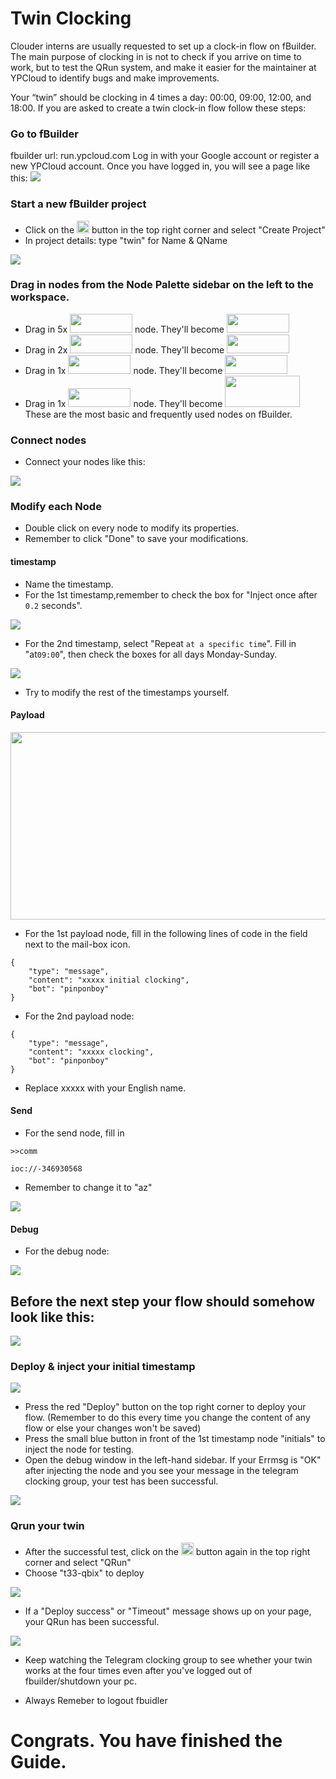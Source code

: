 # Twin Clocking
Clouder interns are usually requested to set up a clock-in flow on fBuilder. The main purpose of clocking in is not to check if you arrive on time to work, but to test the QRun system, and make it easier for the maintainer at YPCloud to identify bugs and make improvements. 

Your “twin” should be clocking in 4 times a day: 00:00, 09:00, 12:00, and 18:00. 
If you are asked to create a twin clock-in flow follow these steps: 

### Go to fBuilder
fbuilder url: run.ypcloud.com
Log in with your Google account or register a new YPCloud account. 
Once you have logged in, you will see a page like this: 
<img src="https://i.imgur.com/i8YrWeI.jpg">

### Start a new fBuilder project 
* Click on the <img src="https://i.imgur.com/66dK5wO.png" width=20 height=20> button in the top right corner and select "Create Project" 
* In project details: type "twin" for Name & QName
<img src="https://i.imgur.com/jspv6Fy.png">

### Drag in nodes from the Node Palette sidebar on the left to the workspace. 
* Drag in 5x <img src="https://i.imgur.com/dcq5SnC.png" width=100 height=30> node. They'll become <img src="https://i.imgur.com/UOdTwVI.png" width=100 height=30>
* Drag in 2x <img src="https://i.imgur.com/Qzisc1K.png" width=100 height=30> node. They'll become <img src="https://i.imgur.com/hpUnuGs.png" width=100 height=30>
* Drag in 1x <img src="https://i.imgur.com/1664YQI.png" width=100 height=30> node. They'll become <img src="https://i.imgur.com/BUNoE2p.png" width=100 height=30>
* Drag in 1x <img src="https://i.imgur.com/6vCZIev.png" width=100 height=30> node. They'll become <img src="https://i.imgur.com/ocPKneJ.png" width=120 height=50>
These are the most basic and frequently used nodes on fBuilder.

### Connect nodes
* Connect your nodes like this:
<img src="https://i.imgur.com/uDfxHLv.png">
 
### Modify each Node

* Double click on every node to modify its properties.
* Remember to click "Done" to save your modifications. 

#### timestamp

* Name the timestamp.
* For the 1st timestamp,remember to check the box for "Inject once after `0.2` seconds".
<img src="https://i.imgur.com/XSxu5vX.png">


* For the 2nd timestamp, select "Repeat `at a specific time`". Fill in "at`09:00`", then check the boxes for all days Monday-Sunday.
<img src="https://i.imgur.com/kAmxGdU.png">

* Try to modify the rest of the timestamps yourself.

#### Payload

<img src="https://i.imgur.com/1M8lEsY.png" width=700 height=300> 

* For the 1st payload node, fill in the following lines of code in the field next to the mail-box icon.

```
{
    "type": "message", 
    "content": "xxxxx initial clocking", 
    "bot": "pinponboy"
}
```

* For the 2nd payload node:

```
{
    "type": "message", 
    "content": "xxxxx clocking", 
    "bot": "pinponboy"
}
```

* Replace xxxxx with your English name.

#### Send

* For the send node, fill in

```
>>comm
```
```
ioc://-346930568
```

* Remember to change it to "az"

<img src="https://i.imgur.com/e3ECJbd.jpg"> 

#### Debug

* For the debug node:

<img src="https://i.imgur.com/4EayyVC.png"> 

## Before the next step your flow should somehow look like this:

<img src="https://i.imgur.com/DS4ZGwy.png"> 


### Deploy & inject your initial timestamp 

<img src="https://i.imgur.com/Q6b3Ljd.png"> 

* Press the red "Deploy" button on the top right corner to deploy your flow. 
(Remember to do this every time you change the content of any flow or else your changes won't be saved)
* Press the small blue button in front of the 1st timestamp node "initials" to inject the node for testing.
* Open the debug window in the left-hand sidebar. If your Errmsg is "OK" after injecting the node and you see your message in the telegram clocking group, your test has been successful.

<img src="https://i.imgur.com/TBBg4ZD.png">

### Qrun your twin
* After the successful test, click on the <img src="https://i.imgur.com/66dK5wO.png" width=20 height=20> button again in the top right corner and select "QRun" 
* Choose "t33-qbix" to deploy

<img src="https://i.imgur.com/tmzm6pj.png">

* If a "Deploy success" or "Timeout" message shows up on your page, your QRun has been successful. 
<img src="https://i.imgur.com/GV3RRGW.png">


* Keep watching the Telegram clocking group to see whether your twin works at the four times even after you've logged out of fbuilder/shutdown your pc. 

* Always Remeber to logout fbuidler

# Congrats. You have finished the Guide.
